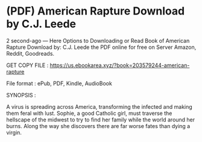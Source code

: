 # (PDF) American Rapture Download by C.J. Leede

2 second-ago — Here Options to Downloading or Read Book of American Rapture Download by: C.J. Leede the PDF online for free on Server Amazon, Reddit, Goodreads.

GET COPY FILE : https://us.ebookarea.xyz/?book=203579244-american-rapture

File format : ePub, PDF, Kindle, AudioBook

SYNOPSIS :

A virus is spreading across America, transforming the infected and making them feral with lust. Sophie, a good Catholic girl, must traverse the hellscape of the midwest to try to find her family while the world around her burns. Along the way she discovers there are far worse fates than dying a virgin.
